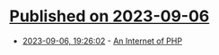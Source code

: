 # [Published on 2023-09-06](index.md)

* [2023-09-06, 19:26:02](https://lobste.rs/s/vbm3ln/internet_php) - [An Internet of PHP](https://timotijhof.net/posts/2023/an-internet-of-php/)
